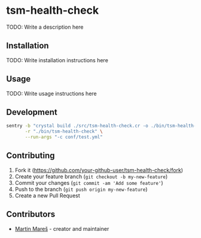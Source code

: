 # tsm-health-check

TODO: Write a description here

## Installation

TODO: Write installation instructions here

## Usage

TODO: Write usage instructions here

## Development

```bash
sentry -b "crystal build ./src/tsm-health-check.cr -o ./bin/tsm-health-check" \
       -r "./bin/tsm-health-check" \
       --run-args "-c conf/test.yml"
```

## Contributing

1. Fork it (<https://github.com/your-github-user/tsm-health-check/fork>)
2. Create your feature branch (`git checkout -b my-new-feature`)
3. Commit your changes (`git commit -am 'Add some feature'`)
4. Push to the branch (`git push origin my-new-feature`)
5. Create a new Pull Request

## Contributors

- [Martin Mareš](https://github.com/your-github-user) - creator and maintainer
